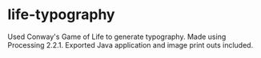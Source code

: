 life-typography
===============

Used Conway's Game of Life to generate typography. 
Made using Processing 2.2.1.
Exported Java application and image print outs included.
